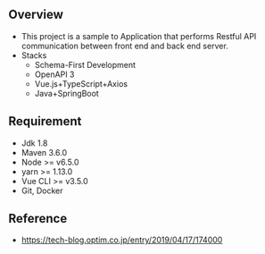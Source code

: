 ## Overview
* This project is a sample to Application that performs Restful API communication between front end and back end server.
* Stacks
	* Schema-First Development
	* OpenAPI 3
	* Vue.js+TypeScript+Axios
	* Java+SpringBoot

## Requirement
* Jdk 1.8
* Maven 3.6.0
* Node >= v6.5.0
* yarn >= 1.13.0
* Vue CLI >= v3.5.0
* Git, Docker

## Reference
* https://tech-blog.optim.co.jp/entry/2019/04/17/174000